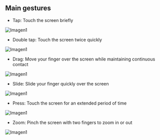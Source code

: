 ## Main gestures

* Tap: Touch the screen briefly

![Imagen1](http://static.energysistem.com/images/manuals/39530/535569b2b5b35.jpg)

* Double tap: Touch the screen twice quickly

![Imagen1](http://static.energysistem.com/images/manuals/39530/535569bdd9805.jpg)

* Drag: Move your finger over the screen while maintaining continuous contact

![Imagen1](http://static.energysistem.com/images/manuals/39530/535569cfdb51d.jpg)

* Slide: Slide your finger quickly over the screen

![Imagen1](http://static.energysistem.com/images/manuals/39530/53556aaed15c2.jpg)

* Press: Touch the screen for an extended period of time

![Imagen1](http://static.energysistem.com/images/manuals/39530/53556aedbd1e1.jpg)

* Zoom: Pinch the screen with two fingers to zoom in or out

![Imagen1](http://static.energysistem.com/images/manuals/39530/53556afc48900.jpg)
